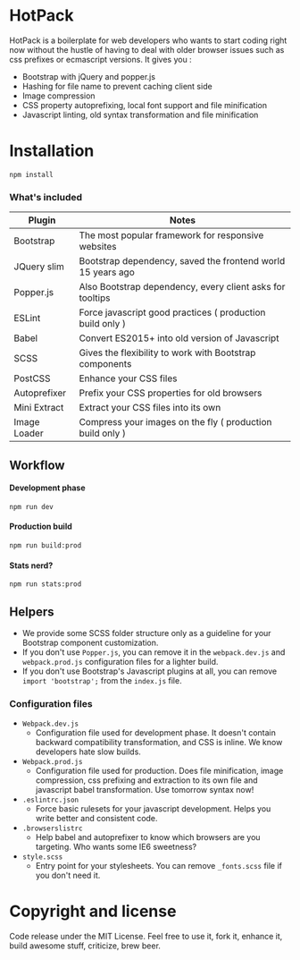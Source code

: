 # HotPack

HotPack is a boilerplate for web developers who wants to start coding right now without the hustle of having to deal with older browser issues such as css prefixes or ecmascript versions. It gives you :

- Bootstrap with jQuery and popper.js
- Hashing for file name to prevent caching client side
- Image compression
- CSS property autoprefixing, local font support and file minification
- Javascript linting, old syntax transformation and file minification

# Installation

```
npm install
```

### What's included

| Plugin       | Notes                                                       |
| ------------ | ----------------------------------------------------------- |
| Bootstrap    | The most popular framework for responsive websites          |
| JQuery slim  | Bootstrap dependency, saved the frontend world 15 years ago |
| Popper.js    | Also Bootstrap dependency, every client asks for tooltips   |
| ESLint       | Force javascript good practices ( production build only )   |
| Babel        | Convert ES2015+ into old version of Javascript              |
| SCSS         | Gives the flexibility to work with Bootstrap components     |
| PostCSS      | Enhance your CSS files                                      |
| Autoprefixer | Prefix your CSS properties for old browsers                 |
| Mini Extract | Extract your CSS files into its own                         |
| Image Loader | Compress your images on the fly ( production build only )   |

## Workflow

#### Development phase

```
npm run dev
```

#### Production build

```
npm run build:prod
```

#### Stats nerd?

```
npm run stats:prod
```

## Helpers

- We provide some SCSS folder structure only as a guideline for your Bootstrap component customization.
- If you don't use `Popper.js`, you can remove it in the `webpack.dev.js` and `webpack.prod.js` configuration files for a lighter build.
- If you don't use Bootstrap's Javascript plugins at all, you can remove `import 'bootstrap';` from the `index.js` file.

### Configuration files

- `Webpack.dev.js`
  - Configuration file used for development phase. It doesn't contain backward compatibility transformation, and CSS is inline. We know developers hate slow builds.
- `Webpack.prod.js`
  - Configuration file used for production. Does file minification, image compression, css prefixing and extraction to its own file and javascript babel transformation. Use tomorrow syntax now!
- `.eslintrc.json`
  - Force basic rulesets for your javascript development. Helps you write better and consistent code.
- `.browserslistrc`
  - Help babel and autoprefixer to know which browsers are you targeting. Who wants some IE6 sweetness?
- `style.scss`
  - Entry point for your stylesheets. You can remove `_fonts.scss` file if you don't need it.

# Copyright and license

Code release under the MIT License. Feel free to use it, fork it, enhance it, build awesome stuff, criticize, brew beer.
